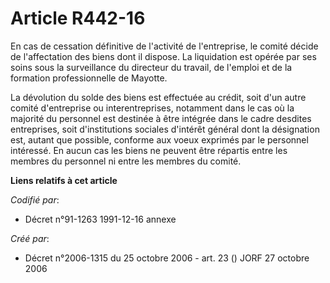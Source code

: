 # Article R442-16

En cas de cessation définitive de l'activité de l'entreprise, le comité décide de l'affectation des biens dont il dispose. La
liquidation est opérée par ses soins sous la surveillance du directeur du travail, de l'emploi et de la formation
professionnelle de Mayotte.

La dévolution du solde des biens est effectuée au crédit, soit d'un autre comité d'entreprise ou interentreprises, notamment
dans le cas où la majorité du personnel est destinée à être intégrée dans le cadre desdites entreprises, soit d'institutions
sociales d'intérêt général dont la désignation est, autant que possible, conforme aux voeux exprimés par le personnel
intéressé. En aucun cas les biens ne peuvent être répartis entre les membres du personnel ni entre les membres du comité.

**Liens relatifs à cet article**

_Codifié par_:

  - Décret n°91-1263 1991-12-16 annexe

_Créé par_:

  - Décret n°2006-1315 du 25 octobre 2006 - art. 23 () JORF 27 octobre 2006
